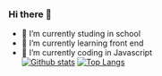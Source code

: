 ### Hi there 👋

- 🔭 I’m currently studing in school
- 🌱 I’m currently learning front end
- 🤔 I’m currently coding in Javascript\
[![Github stats](https://github-readme-stats.vercel.app/api?username=YourUsername&show_icons=true&include_all_commits=true)](https://github.com/caijianhaoa/github-readme-stats)
[![Top Langs](https://github-readme-stats.vercel.app/api/top-langs/?username=YourUsername&layout=compact)](https://github.com/caijianhaoa/github-readme-stats)


